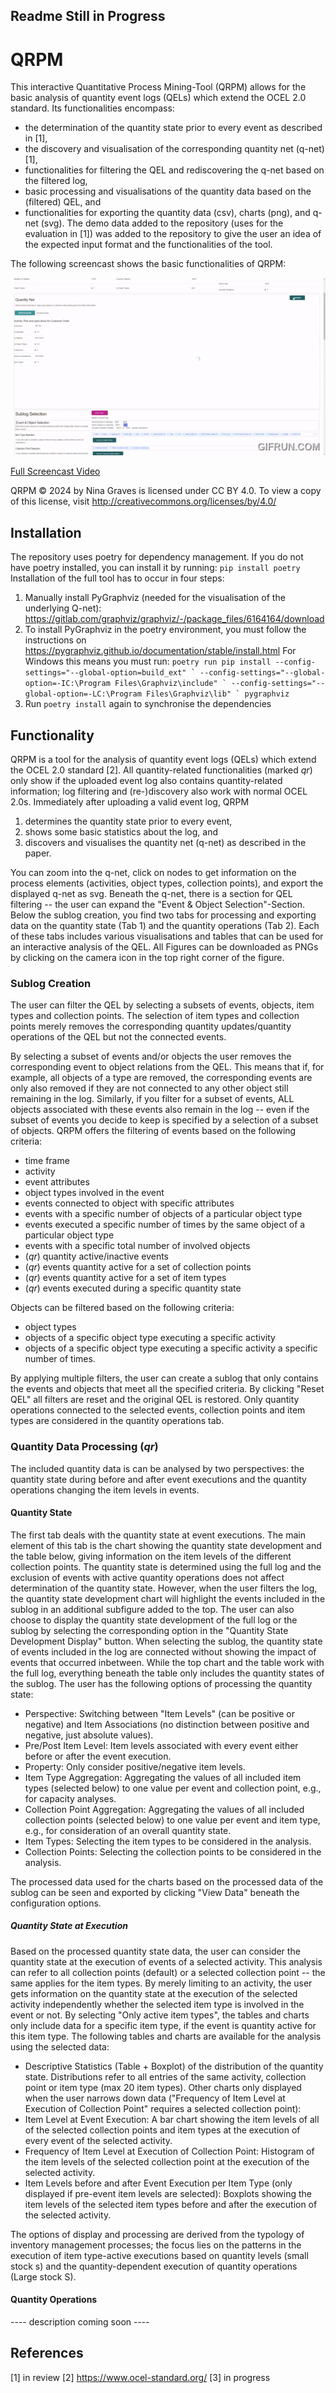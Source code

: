 ## Readme Still in Progress

# QRPM
This interactive Quantitative Process Mining-Tool (QRPM) allows for the basic analysis of quantity event logs (QELs) which extend the OCEL 2.0 standard.
Its functionalities encompass:
- the determination of the quantity state prior to every event as described in [1], 
- the discovery and visualisation of the corresponding quantity net (q-net) [1],
- functionalities for filtering the QEL and rediscovering the q-net based on the filtered log,
- basic processing and visualisations of the quantity data based on the (filtered) QEL, and
- functionalities for exporting the quantity data (csv), charts (png), and q-net (svg).
The demo data added to the repository (uses for the evaluation in [1]) was added to the repository to give the user an 
idea of the expected input format and the functionalities of the tool.

The following screencast shows the basic functionalities of QRPM:

![](demo/qrpm_demo_clip.gif)

[Full Screencast Video](https://youtu.be/1ipKGYq3LeE)

QRPM © 2024 by Nina Graves is licensed under CC BY 4.0. To view a copy of this license, visit http://creativecommons.org/licenses/by/4.0/

## Installation
The repository uses poetry for dependency management. If you do not have poetry installed, you can install it by running:
```pip install poetry```
Installation of the full tool has to occur in four steps:
1. Manually install PyGraphviz (needed for the visualisation of the underlying Q-net): https://gitlab.com/graphviz/graphviz/-/package_files/6164164/download
2. To install PyGraphviz in the poetry environment, you must follow the instructions on https://pygraphviz.github.io/documentation/stable/install.html
For Windows this means you must run:
```poetry run pip install --config-settings="--global-option=build_ext" `
              --config-settings="--global-option=-IC:\Program Files\Graphviz\include" `
              --config-settings="--global-option=-LC:\Program Files\Graphviz\lib" `
              pygraphviz```
3. Run ```poetry install``` again to synchronise the dependencies

## Functionality
QRPM is a tool for the analysis of quantity event logs (QELs) which extend the OCEL 2.0 standard [2]. 
All quantity-related functionalities (marked *qr*) only show if the uploaded event log also contains quantity-related information; 
log filtering and (re-)discovery also work with normal OCEL 2.0s. 
Immediately after uploading a valid event log, QRPM 
1. determines the quantity state prior to every event, 
2. shows some basic statistics about the log, and 
3. discovers and visualises the quantity 
net (q-net) as described in the paper. 

You can zoom into the q-net, click on nodes to get information on the process elements (activities, object types, 
collection points), and export the displayed q-net as svg.
Beneath the q-net, there is a section for QEL filtering -- the user can expand the "Event & Object Selection"-Section.
Below the sublog creation, you find two tabs for processing and exporting data on the quantity state (Tab 1) and the quantity operations (Tab 2).
Each of these tabs includes various visualisations and tables that can be used for an interactive analysis of the QEL.
All Figures can be downloaded as PNGs by clicking on the camera icon in the top right corner of the figure.

### Sublog Creation
The user can filter the QEL by selecting a subsets of events, objects, item types and collection points.
The selection of item types and collection points merely removes the corresponding quantity updates/quantity operations 
of the QEL but not the connected events.

By selecting a subset of events and/or objects the user removes the corresponding event to object relations from the QEL.
This means that if, for example, all objects of a type are removed, the corresponding events are only also removed if 
they are not connected to any other object still remaining in the log.
Similarly, if you filter for a subset of events, ALL objects associated with these events also remain in the log -- even 
if the subset of events you decide to keep is specified by a selection of a subset of objects.
QRPM offers the filtering of events based on the following criteria:
- time frame
- activity
- event attributes
- object types involved in the event
- events connected to object with specific attributes
- events with a specific number of objects of a particular object type
- events executed a specific number of times by the same object of a particular object type
- events with a specific total number of involved objects
- (*qr*) quantity active/inactive events
- (*qr*) events quantity active for a set of collection points
- (*qr*) events quantity active for a set of item types
- (*qr*) events executed during a specific quantity state

Objects can be filtered based on the following criteria:
- object types
- objects of a specific object type executing a specific activity
- objects of a specific object type executing a specific activity a specific number of times.

By applying multiple filters, the user can create a sublog that only contains the events and objects that meet all the specified criteria.
By clicking "Reset QEL" all filters are reset and the original QEL is restored.
Only quantity operations connected to the selected events, collection points and item types are considered in the quantity operations tab.

### Quantity Data Processing (*qr*)
The included quantity data is can be analysed by two perspectives: the quantity state during before and after event 
executions and the quantity operations changing the item levels in events.

#### Quantity State
The first tab deals with the quantity state at event executions.
The main element of this tab is the chart showing the quantity state development and the table below, giving information on the item levels of the different collection points.
The quantity state is determined using the full log and the exclusion of events with active quantity operations does not affect determination of the quantity state.
However, when the user filters the log, the quantity state development chart will highlight the events included in the sublog in an additional subfigure added to the top.
The user can also choose to display the quantity state development of the full log or the sublog by selecting the corresponding option in the "Quantity State Development Display" button.
When selecting the sublog, the quantity state of events included in the log are connected without showing the impact of events that occurred inbetween.
While the top chart and the table work with the full log, everything beneath the table only includes the quantity states of the sublog.
The user has the following options of processing the quantity state:
- Perspective: Switching between "Item Levels" (can be positive or negative) and Item Associations (no distinction between positive and negative, just absolute values).
- Pre/Post Item Level: Item levels associated with every event either before or after the event execution.
- Property: Only consider positive/negative item levels.
- Item Type Aggregation: Aggregating the values of all included item types (selected below) to one value per event and collection point, e.g., for capacity analyses.
- Collection Point Aggregation: Aggregating the values of all included collection points (selected below) to one value per event and item type, e.g., for consideration of an overall quantity state.
- Item Types: Selecting the item types to be considered in the analysis.
- Collection Points: Selecting the collection points to be considered in the analysis.

The processed data used for the charts based on the processed data of the sublog can be seen and exported by clicking "View Data" beneath the configuration options.

##### Quantity State at Execution
Based on the processed quantity state data, the user can consider the quantity state at the execution of events of a selected activity.
This analysis can refer to all collection points (default) or a selected collection point -- the same applies for the item types.
By merely limiting to an activity, the user gets information on the quantity state at the execution of the selected activity independently whether the selected item type is involved in the event or not.
By selecting "Only active item types", the tables and charts only include data for a specific item type, if the event is quantity active for this item type.
The following tables and charts are available for the analysis using the selected data:
- Descriptive Statistics (Table + Boxplot) of the distribution of the quantity state. Distributions refer to all entries of the same activity, collection point or item type (max 20 item types).
Other charts only displayed when the user narrows down data ("Frequency of Item Level at Execution of Collection Point" requires a selected collection point):
- Item Level at Event Execution: A bar chart showing the item levels of all of the selected collection points and item types at the execution of every event of the selected activity.
- Frequency of Item Level at Execution of Collection Point: Histogram of the item levels of the selected collection point at the execution of the selected activity.
- Item Levels before and after Event Execution per Item Type (only displayed if pre-event item levels are selected): Boxplots showing the item levels of the selected item types before and after the execution of the selected activity.

The options of display and processing are derived from the typology of inventory management processes; the focus lies on the patterns in the execution of item type-active executions based on quantity levels (small stock s) and the quantity-dependent execution of quantity operations (Large stock S).  

#### Quantity Operations

 ---- description coming soon ----

## References
[1] in review
[2] https://www.ocel-standard.org/
[3] in progress 



